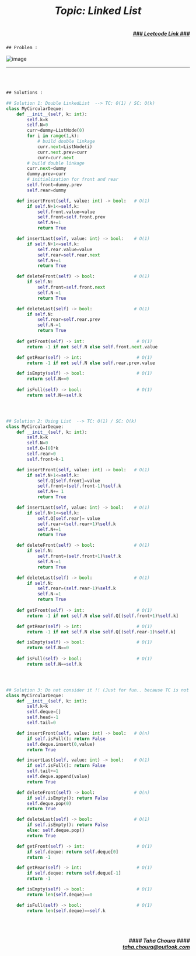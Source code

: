 <h1 align="center";"><em> Topic: Linked List</em></h1>
<h5 align="right"> <br/><a align="right" width="80" href="https://leetcode.com/problems/design-circular-deque/" target="_blank"><ins>### Leetcode Link ###</ins></a></h5>     
                                                                                                                                 
```diff
## Problem : 
```
                                                                                                                    
![image](https://user-images.githubusercontent.com/11164303/171141535-f2867697-1d0c-4104-86e0-249b6789b7d4.png)




-------                    

<br/><br/>
 
```diff
## Solutions :
```                      
                         
```python
## Solution 1: Double LinkedList  --> TC: O(1) / SC: O(k)
class MyCircularDeque:
    def __init__(self, k: int):
        self.k=k
        self.N=0
        curr=dummy=ListNode(0)
        for i in range(1,k):
            # build double linkage
            curr.next=ListNode(i)
            curr.next.prev=curr
            curr=curr.next
        # build double linkage
        curr.next=dummy
        dummy.prev=curr
        # initialization for front and rear
        self.front=dummy.prev
        self.rear=dummy

    def insertFront(self, value: int) -> bool:   # O(1)
        if self.N+1<=self.k:
            self.front.value=value
            self.front=self.front.prev
            self.N+=1
            return True

    def insertLast(self, value: int) -> bool:    # O(1)
        if self.N+1<=self.k:
            self.rear.value=value
            self.rear=self.rear.next
            self.N+=1
            return True

    def deleteFront(self) -> bool:               # O(1)
        if self.N:
            self.front=self.front.next
            self.N-=1
            return True

    def deleteLast(self) -> bool:                # O(1)
        if self.N:
            self.rear=self.rear.prev
            self.N-=1
            return True
        
    def getFront(self) -> int:                    # O(1)
        return -1 if not self.N else self.front.next.value

    def getRear(self) -> int:                     # O(1)
        return -1 if not self.N else self.rear.prev.value

    def isEmpty(self) -> bool:                    # O(1)
        return self.N==0
    
    def isFull(self) -> bool:                     # O(1)
        return self.N==self.k




## Solution 2: Using List  --> TC: O(1) / SC: O(k)
class MyCircularDeque:
    def __init__(self, k: int):
        self.k=k
        self.N=0
        self.Q=[0]*k
        self.rear=0
        self.front=k-1

    def insertFront(self, value: int) -> bool:   # O(1)
        if self.N+1<=self.k:
            self.Q[self.front]=value
            self.front=(self.front-1)%self.k
            self.N+= 1
            return True

    def insertLast(self, value: int) -> bool:    # O(1)
        if self.N+1<=self.k:
            self.Q[self.rear]= value
            self.rear=(self.rear+1)%self.k
            self.N+=1
            return True

    def deleteFront(self) -> bool:               # O(1)
        if self.N:
            self.front=(self.front+1)%self.k
            self.N-=1
            return True

    def deleteLast(self) -> bool:                # O(1)
        if self.N:
            self.rear=(self.rear-1)%self.k
            self.N-=1
            return True
        
    def getFront(self) -> int:                    # O(1)
        return -1 if not self.N else self.Q[(self.front+1)%self.k]

    def getRear(self) -> int:                     # O(1)
        return -1 if not self.N else self.Q[(self.rear-1)%self.k]

    def isEmpty(self) -> bool:                    # O(1)
        return self.N==0
    
    def isFull(self) -> bool:                     # O(1)
        return self.N==self.k




## Solution 3: Do not consider it !! (Just for fun.. because TC is not O(1) for insert() and pop() in List) --> TC: O(n) / SC: O(k)
class MyCircularDeque:
    def __init__(self, k: int):
        self.k=k
        self.deque=[]
        self.head=-1
        self.tail=0

    def insertFront(self, value: int) -> bool:   # O(n)
        if self.isFull(): return False
        self.deque.insert(0,value)
        return True

    def insertLast(self, value: int) -> bool:    # O(1)
        if self.isFull(): return False
        self.tail+=1
        self.deque.append(value)
        return True

    def deleteFront(self) -> bool:               # O(n)
        if self.isEmpty(): return False
        self.deque.pop(0)
        return True

    def deleteLast(self) -> bool:                # O(1)
        if self.isEmpty(): return False
        else: self.deque.pop()
        return True

    def getFront(self) -> int:                    # O(1)
        if self.deque: return self.deque[0]
        return -1

    def getRear(self) -> int:                     # O(1)
        if self.deque: return self.deque[-1]
        return -1

    def isEmpty(self) -> bool:                    # O(1)
        return len(self.deque)==0

    def isFull(self) -> bool:                     # O(1)
        return len(self.deque)==self.k
                                                                                                                         


```
<br/>            
<h5 align="right" margin-right:12px>#### Taha Choura ####<br/><a align="right" width="70" href="#">taha.choura@outlook.com</a></h5> 
